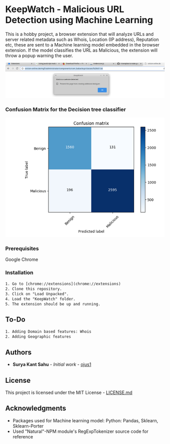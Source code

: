 # KeepWatch - Malicious URL Detection using Machine Learning

This is a hobby project, a browser extension that will analyze URLs and server related metadata such as Whois, Location (IP address), Reputation etc, these are sent to a Machine learning model embedded in the browser extension. If the model classifies the URL as Malicious, the extension will throw a popup warning the user.

![Screen Shot](./example.png?raw=true)

### Confusion Matrix for the Decision tree classifier
![Confusion Matrix](./DecisionTreeCNF.png?raw=true)

### Prerequisites

Google Chrome


### Installation

    1. Go to [chrome://extensions](chrome://extensions)
    2. Clone this repository.
    3. Click on "Load Unpacked".
    4. Load the "KeepWatch" folder.
    5. The extension should be up and running.

## To-Do
    1. Adding Domain based features: Whois
    2. Adding Geographic features


## Authors

* **Surya Kant Sahu** - *Initial work* - [ojus1](https://github.com/ojus1)


## License

This project is licensed under the MIT License - [LICENSE.md](./LICENSE.md)

## Acknowledgments

* Packages used for Machine learning model: Python: Pandas, Sklearn, Sklearn-Porter
* Used "Natural"-NPM module's RegExpTokenizer source code for reference